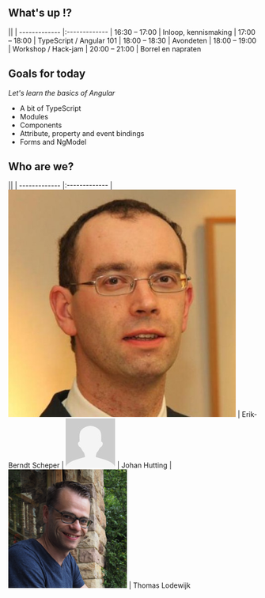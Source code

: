 ## What's up !?
||
| ------------- |:-------------
| 16:30 – 17:00 | Inloop, kennismaking
| 17:00 – 18:00 | TypeScript / Angular 101
| 18:00 – 18:30 | Avondeten
| 18:00 – 19:00 | Workshop / Hack-jam
| 20:00 – 21:00 | Borrel en napraten


## Goals for today 
*Let's learn the basics of Angular*

- A bit of TypeScript
- Modules
- Components
- Attribute, property and event bindings
- Forms and NgModel


## Who are we?

||
| ------------- |:-------------
| ![headshot](images/us/erik-berndt.jpg) | Erik-Berndt Scheper <!-- .element: style="vertical-align: middle;" -->
| ![headshot](images/us/ghost-image.jpg) | Johan Hutting    <!-- .element: style="vertical-align: middle;" -->
| ![headshot](images/us/thomas.png)      | Thomas Lodewijk     <!-- .element: style="vertical-align: middle;" -->
